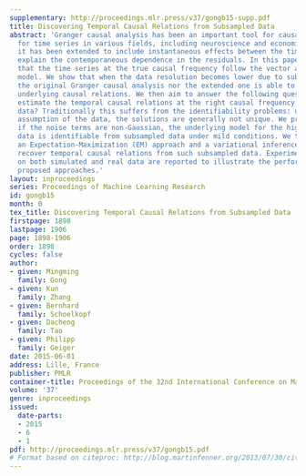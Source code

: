 ```yaml
---
supplementary: http://proceedings.mlr.press/v37/gongb15-supp.pdf
title: Discovering Temporal Causal Relations from Subsampled Data
abstract: 'Granger causal analysis has been an important tool for causal analysis
  for time series in various fields, including neuroscience and economics, and recently
  it has been extended to include instantaneous effects between the time series to
  explain the contemporaneous dependence in the residuals. In this paper, we assume
  that the time series at the true causal frequency follow the vector autoregressive
  model. We show that when the data resolution becomes lower due to subsampling, neither
  the original Granger causal analysis nor the extended one is able to discover the
  underlying causal relations. We then aim to answer the following question: can we
  estimate the temporal causal relations at the right causal frequency from the subsampled
  data? Traditionally this suffers from the identifiability problems: under the Gaussianity
  assumption of the data, the solutions are generally not unique. We prove that, however,
  if the noise terms are non-Gaussian, the underlying model for the high frequency
  data is identifiable from subsampled data under mild conditions. We then propose
  an Expectation-Maximization (EM) approach and a variational inference approach to
  recover temporal causal relations from such subsampled data. Experimental results
  on both simulated and real data are reported to illustrate the performance of the
  proposed approaches.'
layout: inproceedings
series: Proceedings of Machine Learning Research
id: gongb15
month: 0
tex_title: Discovering Temporal Causal Relations from Subsampled Data
firstpage: 1898
lastpage: 1906
page: 1898-1906
order: 1898
cycles: false
author:
- given: Mingming
  family: Gong
- given: Kun
  family: Zhang
- given: Bernhard
  family: Schoelkopf
- given: Dacheng
  family: Tao
- given: Philipp
  family: Geiger
date: 2015-06-01
address: Lille, France
publisher: PMLR
container-title: Proceedings of the 32nd International Conference on Machine Learning
volume: '37'
genre: inproceedings
issued:
  date-parts:
  - 2015
  - 6
  - 1
pdf: http://proceedings.mlr.press/v37/gongb15.pdf
# Format based on citeproc: http://blog.martinfenner.org/2013/07/30/citeproc-yaml-for-bibliographies/
---
```

